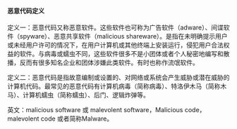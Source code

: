 #### 恶意代码定义
定义一：恶意代码又称恶意软件。这些软件也可称为广告软件（adware）、间谍软件（spyware）、恶意共享软件（malicious shareware）。是指在未明确提示用户或未经用户许可的情况下，在用户计算机或其他终端上安装运行，侵犯用户合法权益的软件。与病毒或蠕虫不同，这些软件很多不是小团体或者个人秘密地编写和散播，反而有很多知名企业和团体涉嫌此类软件。有时也称作流氓软件。

定义二：恶意代码是指故意编制或设置的、对网络或系统会产生威胁或潜在威胁的计算机代码。最常见的恶意代码有计算机病毒（简称病毒）、特洛伊木马（简称木马）、计算机蠕虫（简称蠕虫）、后门、逻辑炸弹等。

英文：malicious software 或 malevolent software，Malicious code，malevolent code 或者简称Malware。
